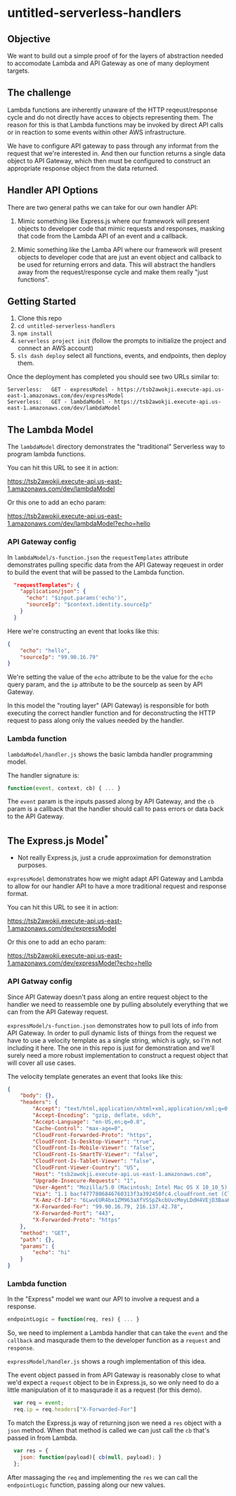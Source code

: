 # untitled-serverless-handlers

## Objective

We want to build out a simple proof of for the layers of abstraction
needed to accomodate Lambda and API Gateway as one of many deployment targets.

## The challenge

Lambda functions are inherently unaware of the HTTP reqeust/response
cycle and do not directly have acces to objects representing them. The
reason for this is that Lambda functions may be invoked by direct API
calls or in reaction to some events within other AWS infrastructure.

We have to configure API gateway to pass through any informat from the
request that we're interested in. And then our function returns a single
data object to API Gateway, which then must be configured to construct
an appropriate response object from the data returned.

## Handler API Options

There are two general paths we can take for our own handler API:

1.  Mimic something like Express.js where our framework will present
    objects to developer code that mimic requests and responses, masking
    that code from the Lambda API of an event and a callback.

2.  Mimic something like the Lamba API where our framework will present
    objects to developer code that are just an event object and callback
    to be used for returning errors and data. This will abstract the
    handlers away from the request/response cycle and make them really
    "just functions".



## Getting Started

1. Clone this repo
2. `cd untitled-serverless-handlers`
3. `npm install`
4. `serverless project init` (follow the prompts to initialize the
   project and connect an AWS account)
5. `sls dash deploy` select all functions, events, and endpoints, then
    deploy them.

Once the deployment has completed you should see two URLs similar to:

```
Serverless:   GET - expressModel - https://tsb2awokji.execute-api.us-east-1.amazonaws.com/dev/expressModel  
Serverless:   GET - lambdaModel - https://tsb2awokji.execute-api.us-east-1.amazonaws.com/dev/lambdaModel
```

## The Lambda Model

The `lambdaModel` directory demonstrates the "traditional" Serverless way to program lambda functions.

You can hit this URL to see it in action:

<https://tsb2awokji.execute-api.us-east-1.amazonaws.com/dev/lambdaModel>

Or this one to add an echo param:

<https://tsb2awokji.execute-api.us-east-1.amazonaws.com/dev/lambdaModel?echo=hello>

### API Gateway config

In `lambdaModel/s-function.json` the `requestTemplates` attribute
demonstrates pulling specific data from the API Gateway reqeuest in
order to build the event that will be passed to the Lambda function.

```json
  "requestTemplates": {
    "application/json": {
      "echo": "$input.params('echo')",
      "sourceIp": "$context.identity.sourceIp"
    }
  }
```

Here we're constructing an event that looks like this:

```json
{
    "echo": "hello",
    "sourceIp": "99.90.16.79"
}
```

We're setting the value of the `echo` attribute to be the value for the
`echo` query param, and the `ip` attribute to be the sourceIp as seen by
API Gateway.

In this model the "routing layer" (API Gateway) is responsible for both
executing the correct handler function and for deconstructing the HTTP
request to pass along only the values needed by the handler.

### Lambda function

`lambdaModel/handler.js` shows the basic lambda handler programming
model.

The handler signature is:

```javascript
function(event, context, cb) { ... }
```

The `event` param is the inputs passed along by API Gateway, and
the `cb` param is a callback that the handler should call to pass errors
or data back to the API Gateway.

## The Express.js Model<sup>*</sup>

* Not really Express.js, just a crude approximation for demonstration
  purposes.

`expressModel` demonstrates how we might adapt API Gateway and Lambda to
allow for our handler API to have a more traditional request and
response format.

You can hit this URL to see it in action:

<https://tsb2awokji.execute-api.us-east-1.amazonaws.com/dev/expressModel>

Or this one to add an echo param:

<https://tsb2awokji.execute-api.us-east-1.amazonaws.com/dev/expressModel?echo=hello>


### API Gatway config

Since API Gateway doesn't pass along an entire request object to the
handler we need to reassemble one by pulling absolutely everything that
we can from the API Gateway request.

`expressModel/s-function.json` demonstrates how to pull lots of info
from API Gateway. In order to pull dynamic lists of things from the
request we have to use a velocity template as a single string, which is
ugly, so I'm not including it here. The one in this repo is just for
demonstration and we'll surely need a more robust implementation to
construct a request object that will cover all use cases.

The velocity template generates an event that looks like this:

```json
{
    "body": {},
    "headers": {
        "Accept": "text/html,application/xhtml+xml,application/xml;q=0.9,image/webp,*/*;q=0.8",
        "Accept-Encoding": "gzip, deflate, sdch",
        "Accept-Language": "en-US,en;q=0.8",
        "Cache-Control": "max-age=0",
        "CloudFront-Forwarded-Proto": "https",
        "CloudFront-Is-Desktop-Viewer": "true",
        "CloudFront-Is-Mobile-Viewer": "false",
        "CloudFront-Is-SmartTV-Viewer": "false",
        "CloudFront-Is-Tablet-Viewer": "false",
        "CloudFront-Viewer-Country": "US",
        "Host": "tsb2awokji.execute-api.us-east-1.amazonaws.com",
        "Upgrade-Insecure-Requests": "1",
        "User-Agent": "Mozilla/5.0 (Macintosh; Intel Mac OS X 10_10_5) AppleWebKit/537.36 (KHTML, like Gecko) Chrome/50.0.2661.94 Safari/537.36",
        "Via": "1.1 bacf4777806846760313f3a392450fc4.cloudfront.net (CloudFront)",
        "X-Amz-Cf-Id": "6LwvEUR4bx1ZM963aXfVSSpZkcbUvcMeyLDdH4VEjD3BaaKNZAl2Fw==",
        "X-Forwarded-For": "99.90.16.79, 216.137.42.78",
        "X-Forwarded-Port": "443",
        "X-Forwarded-Proto": "https"
    },
    "method": "GET",
    "path": {},
    "params": {
        "echo": "hi"
    }
}
```

### Lambda function

In the "Express" model we want our API to involve a request and a
response.

```javascript
endpointLogic = function(req, res) { ... }
```

So, we need to implement a Lambda handler that can take the
`event` and the `callback` and masqurade them to the developer function
as a `request` and `response`.

`expressModel/handler.js` shows a rough implementation of this idea.

The event object passed in from API Gateway is reasonably close to what
we'd expect a `request` object to be in Express.js, so we only need to
do a little manipulation of it to masqurade it as a request (for this
demo).

```javascript
  var req = event;
  req.ip = req.headers["X-Forwarded-For"]
```

To match the Express.js way of returning json we need a `res` object
with a `json` method. When that method is called we can just call the
`cb` that's passed in from Lambda.

```javascript
  var res = {
    json: function(payload){ cb(null, payload); }
  };
```

After massaging the `req` and implementing the `res` we can call the
`endpointLogic` function, passing along our new values.

